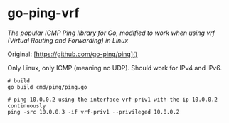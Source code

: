 # go-ping-vrf

*The popular ICMP Ping library for Go, modified to work when using vrf (Virtual Routing and Forwarding) in Linux*

Original: [https://github.com/go-ping/ping]()

Only Linux, only ICMP (meaning no UDP). Should work for IPv4 and IPv6.

```shell
# build
go build cmd/ping/ping.go

# ping 10.0.0.2 using the interface vrf-priv1 with the ip 10.0.0.2 continuously
ping -src 10.0.0.3 -if vrf-priv1 --privileged 10.0.0.2
```
